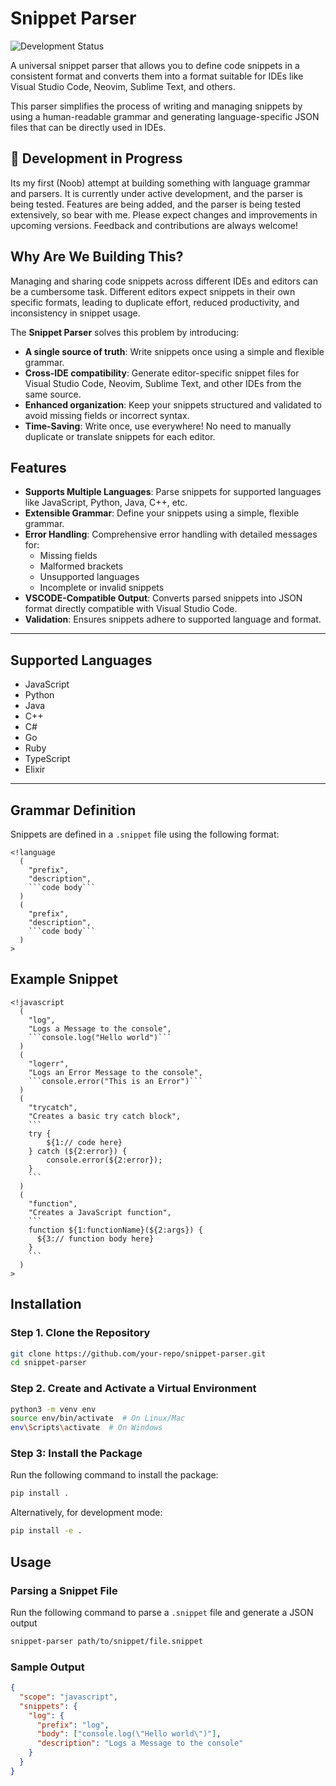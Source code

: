 # Snippet Parser

![Development Status](https://img.shields.io/badge/status-in%20progress-orange)

A universal snippet parser that allows you to define code snippets in a consistent format and converts them into a format suitable for IDEs like Visual Studio Code, Neovim, Sublime Text, and others.

This parser simplifies the process of writing and managing snippets by using a human-readable grammar and generating language-specific JSON files that can be directly used in IDEs.

## 🚧 Development in Progress

Its my first (Noob) attempt at building something with language grammar and parsers. It is currently under active development, and the parser is being tested. Features are being added, and the parser is being tested extensively, so bear with me. Please expect changes and improvements in upcoming versions. Feedback and contributions are always welcome!

## Why Are We Building This?

Managing and sharing code snippets across different IDEs and editors can be a cumbersome task. Different editors expect snippets in their own specific formats, leading to duplicate effort, reduced productivity, and inconsistency in snippet usage. 

The **Snippet Parser** solves this problem by introducing:
- **A single source of truth**: Write snippets once using a simple and flexible grammar.
- **Cross-IDE compatibility**: Generate editor-specific snippet files for Visual Studio Code, Neovim, Sublime Text, and other IDEs from the same source.
- **Enhanced organization**: Keep your snippets structured and validated to avoid missing fields or incorrect syntax.
- **Time-Saving**: Write once, use everywhere! No need to manually duplicate or translate snippets for each editor.

## Features

- **Supports Multiple Languages**: Parse snippets for supported languages like JavaScript, Python, Java, C++, etc.
- **Extensible Grammar**: Define your snippets using a simple, flexible grammar.
- **Error Handling**: Comprehensive error handling with detailed messages for:
  - Missing fields
  - Malformed brackets
  - Unsupported languages
  - Incomplete or invalid snippets
- **VSCODE-Compatible Output**: Converts parsed snippets into JSON format directly compatible with Visual Studio Code.
- **Validation**: Ensures snippets adhere to supported language and format.

---

## Supported Languages

- JavaScript
- Python
- Java
- C++
- C#
- Go
- Ruby
- TypeScript
- Elixir

---

## Grammar Definition

Snippets are defined in a `.snippet` file using the following format:

```plaintext
<!language
  (
    "prefix",
    "description",
    ```code body```
  )
  (
    "prefix",
    "description",
    ```code body```
  )
>
```

## Example Snippet 
```plaintext 
<!javascript
  (
    "log",
    "Logs a Message to the console",
    ```console.log("Hello world")```
  )
  (
    "logerr",
    "Logs an Error Message to the console",
    ```console.error("This is an Error")```
  )
  (
    "trycatch",
    "Creates a basic try catch block",
    ```
    try {
        ${1:// code here}
    } catch (${2:error}) {
        console.error(${2:error});
    }
    ```
  )
  (
    "function",
    "Creates a JavaScript function",
    ```
    function ${1:functionName}(${2:args}) {
      ${3:// function body here}
    }
    ```
  )
>
```

## Installation

### Step 1. Clone the Repository
```bash
git clone https://github.com/your-repo/snippet-parser.git
cd snippet-parser
```

### Step 2. Create and Activate a Virtual Environment
```bash
python3 -m venv env
source env/bin/activate  # On Linux/Mac
env\Scripts\activate  # On Windows
```

### Step 3: Install the Package
Run the following command to install the package:
```bash
pip install .
```

Alternatively, for development mode:
```bash
pip install -e .
```

## Usage 

### Parsing a Snippet File 
Run the following command to parse a `.snippet` file and generate a JSON output
```bash
snippet-parser path/to/snippet/file.snippet
```

### Sample Output 
```JSON
{
  "scope": "javascript",
  "snippets": {
    "log": {
      "prefix": "log",
      "body": ["console.log(\"Hello world\")"],
      "description": "Logs a Message to the console"
    }
  }
}
```
